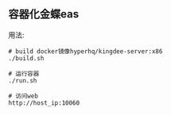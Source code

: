 容器化金蝶eas
-------------------------------

用法:

```
# build docker镜像hyperhq/kingdee-server:x86
./build.sh

# 运行容器
./run.sh

# 访问web
http://host_ip:10060
```
